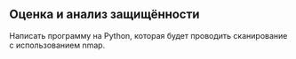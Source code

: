 ## Оценка и анализ защищённости

Написать программу на Python, которая будет проводить сканирование с использованием nmap.